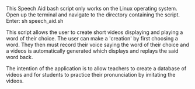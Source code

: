 This Speech Aid bash script only works on the Linux operating system.
Open up the terminal and navigate to the directory containing the script.
Enter: sh speech_aid.sh

This script allows the user to create short videos displaying and playing a word of their choice.
The user can make a 'creation' by first choosing a word. They then must record their voice saying the word of their choice and a videos is automatically generated which displays and replays the said word back.

The intention of the application is to allow teachers to create a database of videos and for students to practice their pronunciation by imitating the videos. 
